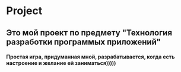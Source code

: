 # Project
## Это мой проект по предмету "Технология разработки программых приложений"
#### Простая игра, придуманная мной, разрабатывается, когда есть настроение и желание ей заниматься)))))
